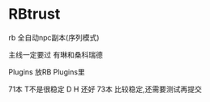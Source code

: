 # RBtrust
rb 全自动npc副本(序列模式)

主线一定要过 有琳和桑科瑞德

Plugins 放RB Plugins里

71本 T不是很稳定 D H 还好
73本 比较稳定,还需要测试再提交 
